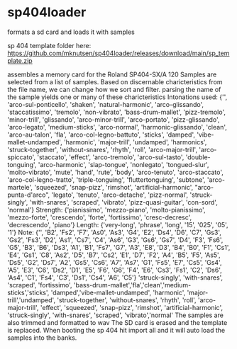 # sp404loader
formats a sd card and loads it with samples

sp 404 template folder here: https://github.com/mknutsen/sp404loader/releases/download/main/sp_template.zip


assembles a memory card for the Roland SP404-SX/A
120 Samples are selected from a list of samples. Based on discernable charicteristics from the file name, we can change how we sort and filter.
parsing the name of the sample yields one or many of these charicteristics 
Intonations used: {'', 'arco-sul-ponticello', 'shaken', 'natural-harmonic', 'arco-glissando', 'staccatissimo', 'tremolo', 'non-vibrato', 'bass-drum-mallet', 'pizz-tremolo', 'minor-trill', 'glissando', 'arco-minor-trill', 'arco-portato', 'pizz-glissando', 'arco-legato', 'medium-sticks', 'arco-normal', 'harmonic-glissando', 'clean', 'arco-au-talon', 'fla', 'arco-col-legno-battuto', 'sticks', 'damped', 'vibe-mallet-undamped', 'harmonic', 'major-trill', 'undamped', 'harmonics', 'struck-together', 'without-snares', 'rhyth', 'roll', 'arco-major-trill', 'arco-spiccato', 'staccato', 'effect', 'arco-tremolo', 'arco-sul-tasto', 'double-tonguing', 'arco-harmonic', 'slap-tongue', 'nonlegato', 'tongued-slur', 'molto-vibrato', 'mute', 'hand', 'rute', 'body', 'arco-tenuto', 'arco-staccato', 'arco-col-legno-tratto', 'triple-tonguing', 'fluttertonguing', 'subtone', 'arco-martele', 'squeezed', 'snap-pizz', 'rimshot', 'artificial-harmonic', "arco-punta-d'arco", 'legato', 'tenuto', 'arco-detache', 'pizz-normal', 'struck-singly', 'with-snares', 'scraped', 'vibrato', 'pizz-quasi-guitar', 'con-sord', 'normal'}
Strength: {'pianissimo', 'mezzo-piano', 'molto-pianissimo', 'mezzo-forte', 'crescendo', 'forte', 'fortissimo', 'cresc-decresc', 'decrescendo', 'piano'}
Length: {'very-long', 'phrase', 'long', '15', '025', '05', '1'}
Note: {'', 'B2', 'Fs2', 'F7', 'As0', 'As3', 'G4', 'E2', 'Ds4', 'D6', 'C7', 'Gs3', 'Gs2', 'Fs3', 'D2', 'As1', 'Cs7', 'C4', 'As6', 'G3', 'Gs6', 'Gs7', 'D4', 'F3', 'Fs6', 'G5', 'B3', 'B6', 'Ds3', 'A1', 'B1', 'Fs7', 'G7', 'A3', 'E8', 'D3', 'B4', 'B0', 'F1', 'Cs1', 'E4', 'Gs1', 'C8', 'As2', 'D5', 'B7', 'Cs2', 'E1', 'D7', 'F2', 'A4', 'B5', 'F5', 'As5', 'Ds5', 'G2', 'Ds7', 'A2', 'Gs5', 'Cs6', 'A7', 'As7', 'G1', 'Fs5', 'E7', 'Cs5', 'Gs4', 'A5', 'E3', 'C6', 'Ds2', 'D1', 'E5', 'F6', 'G6', 'F4', 'E6', 'Cs3', 'Fs1', 'C2', 'Ds6', 'As4', 'C1', 'Fs4', 'C3', 'Ds1', 'Cs4', 'A6', 'C5'}
'struck-singly', 'with-snares', 'scraped', 'fortissimo', 'bass-drum-mallet','fla','clean','medium-sticks','sticks', 'damped','vibe-mallet-undamped', 'harmonic', 'major-trill','undamped', 'struck-together', 'without-snares', 'rhyth', 'roll', 'arco-major-trill', 'effect',  'squeezed', 'snap-pizz', 'rimshot', 'artificial-harmonic', 'struck-singly', 'with-snares', 'scraped', 'vibrato','normal'
The samples are also trimmed and formatted to wav
The SD card is erased and the template is replaced. When booting the sp 404 hit import all and it will auto load the samples into the banks.

